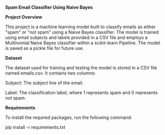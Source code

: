**Spam Email Classifier Using Naive Bayes**

**Project Overview**

This project is a machine learning model built to classify emails as either "spam" or "not spam" using a Naive Bayes classifier. The model is trained using email subjects and labels provided in a CSV file and employs a Multinomial Naive Bayes classifier within a scikit-learn Pipeline. The model is saved as a pickle file for future use.


**Dataset**

The dataset used for training and testing the model is stored in a CSV file named emails.csv. It contains two columns:

Subject: The subject line of the email.

Label: The classification label, where 1 represents spam and 0 represents not spam.


**Requirements**

To install the required packages, run the following command:

pip install -r requirements.txt

